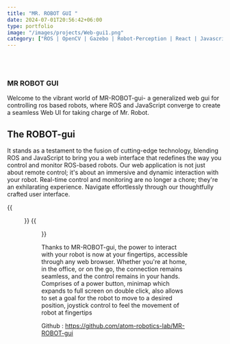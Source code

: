 ```yaml
---
title: "MR. ROBOT GUI "
date: 2024-07-01T20:56:42+06:00
type: portfolio
image: "/images/projects/Web-gui1.png"
category: ["ROS | OpenCV | Gazebo | Robot-Perception | React | Javascript"]
---
```


<!-- {{<youtube mPa3XGROl2Y>}} -->

<br><br>

### MR ROBOT GUI

Welcome to the vibrant world of MR-ROBOT-gui- a generalized web gui for controlling ros based robots, where ROS and JavaScript converge to create a seamless Web UI for taking charge of Mr. Robot.

## The ROBOT-gui

It stands as a testament to the fusion of cutting-edge technology, blending ROS and JavaScript to bring you a web interface that redefines the way you control and monitor ROS-based robots. Our web application is not just about remote control; it's about an immersive and dynamic interaction with your robot. Real-time control and monitoring are no longer a chore; they're an exhilarating experience. Navigate effortlessly through our thoughtfully crafted user interface.

{{<figure src="/images/projects/Web-gui1.png" caption="">}}
{{<figure src="/images/projects/web_gui2.png" caption="">}}

Thanks to MR-ROBOT-gui, the power to interact with your robot is now at your fingertips, accessible through any web browser. Whether you're at home, in the office, or on the go, the connection remains seamless, and the control remains in your hands. Comprises of a power button, minimap which expands to full screen on double click, also allows to set a goal for the robot to move to a desired position, joystick control to feel the movement of robot at fingertips

Github : https://github.com/atom-robotics-lab/MR-ROBOT-gui
